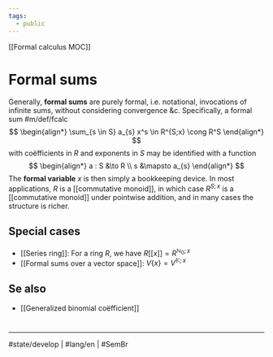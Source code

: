 ```yaml
---
tags:
  - public
---
```

[[Formal calculus MOC]]
# Formal sums

Generally, **formal sums** are purely formal, i.e. notational, invocations of infinite sums, without considering convergence &c.
Specifically, a formal sum #m/def/fcalc 
$$
\begin{align*}
\sum_{s \in S} a_{s} x^s \in R^{S;x} \cong R^S
\end{align*}
$$
with coëfficients in $R$ and exponents in $S$
may be identified with a function
$$
\begin{align*}
a : S &\to R \\
s &\mapsto a_{s}
\end{align*}
$$
The **formal variable** $x$ is then simply a bookkeeping device.
In most applications, $R$ is a [[commutative monoid]],
in which case $R^{S;x}$ is a [[commutative monoid]] under pointwise addition,
and in many cases the structure is richer.

## Special cases

- [[Series ring]]: For a ring $R$, we have $R[[x]] = R^{\mathbb{N}_{0};x}$
- [[Formal sums over a vector space]]: $V \{ x \} = V^{\mathbb{K};x}$

## Se also

- [[Generalized binomial coëfficient]]

#
---
#state/develop | #lang/en | #SemBr
